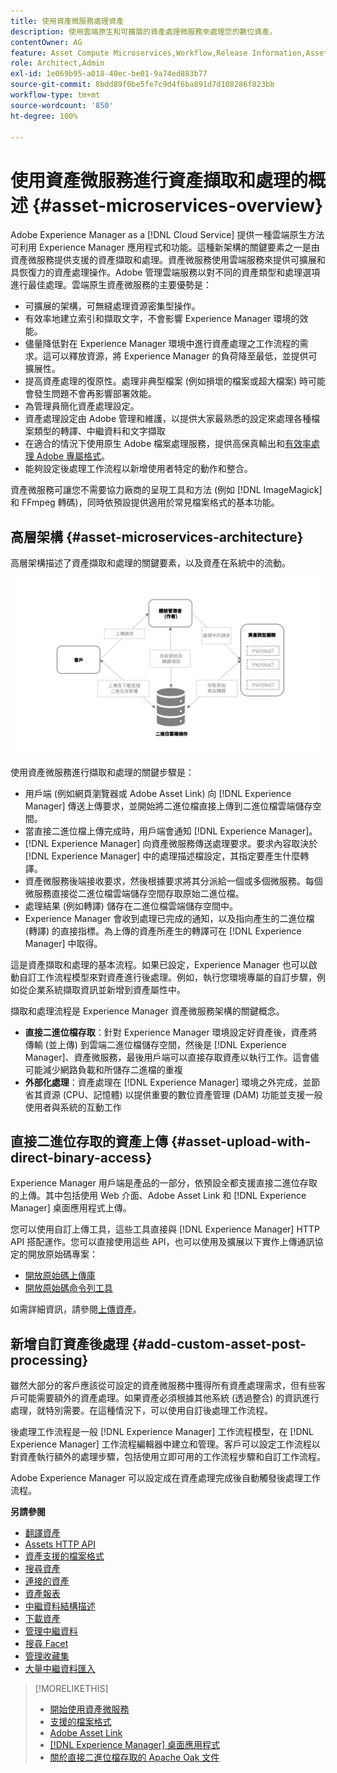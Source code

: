 ```yaml
---
title: 使用資產微服務處理資產
description: 使用雲端原生和可擴展的資產處理微服務來處理您的數位資產。
contentOwner: AG
feature: Asset Compute Microservices,Workflow,Release Information,Asset Processing
role: Architect,Admin
exl-id: 1e069b95-a018-40ec-be01-9a74ed883b77
source-git-commit: 8bdd89f0be5fe7c9d4f6ba891d7d108286f823bb
workflow-type: tm+mt
source-wordcount: '850'
ht-degree: 100%

---
```


# 使用資產微服務進行資產擷取和處理的概述 {#asset-microservices-overview}

Adobe Experience Manager as a [!DNL Cloud Service] 提供一種雲端原生方法可利用 Experience Manager 應用程式和功能。這種新架構的關鍵要素之一是由資產微服務提供支援的資產擷取和處理。資產微服務使用雲端服務來提供可擴展和具恢復力的資產處理操作。Adobe 管理雲端服務以對不同的資產類型和處理選項進行最佳處理。雲端原生資產微服務的主要優勢是：

* 可擴展的架構，可無縫處理資源密集型操作。
* 有效率地建立索引和擷取文字，不會影響 Experience Manager 環境的效能。
* 儘量降低對在 Experience Manager 環境中進行資產處理之工作流程的需求。這可以釋放資源，將 Experience Manager 的負荷降至最低，並提供可擴展性。
* 提高資產處理的復原性。處理非典型檔案 (例如損壞的檔案或超大檔案) 時可能會發生問題不會再影響部署效能。
* 為管理員簡化資產處理設定。
* 資產處理設定由 Adobe 管理和維護，以提供大家最熟悉的設定來處理各種檔案類型的轉譯、中繼資料和文字擷取
* 在適合的情況下使用原生 Adobe 檔案處理服務，提供高保真輸出和[有效率處理 Adobe 專屬格式](file-format-support.md)。
* 能夠設定後處理工作流程以新增使用者特定的動作和整合。

資產微服務可讓您不需要協力廠商的呈現工具和方法 (例如 [!DNL ImageMagick] 和 FFmpeg 轉碼)，同時依預設提供適用於常見檔案格式的基本功能。

## 高層架構 {#asset-microservices-architecture}

高層架構描述了資產擷取和處理的關鍵要素，以及資產在系統中的流動。

<!-- Proposed DRAFT diagram for asset microservices overview - see section "Asset processing - high-level diagram" in the PPTX deck

https://adobe-my.sharepoint.com/personal/gklebus_adobe_com/_layouts/15/guestaccess.aspx?guestaccesstoken=jexDC5ZnepXSt6dTPciH66TzckS1BPEfdaZuSgHugL8%3D&docid=2_1ec37f0bd4cc74354b4f481cd420e07fc&rev=1&e=CdgElS
-->

![使用資產微服務進行資產擷取和處理](assets/asset-microservices-overview.png "使用資產微服務進行資產擷取和處理")

使用資產微服務進行擷取和處理的關鍵步驟是：

* 用戶端 (例如網頁瀏覽器或 Adobe Asset Link) 向 [!DNL Experience Manager] 傳送上傳要求，並開始將二進位檔直接上傳到二進位檔雲端儲存空間。
* 當直接二進位檔上傳完成時，用戶端會通知 [!DNL Experience Manager]。
* [!DNL Experience Manager] 向資產微服務傳送處理要求。要求內容取決於 [!DNL Experience Manager] 中的處理描述檔設定，其指定要產生什麼轉譯。
* 資產微服務後端接收要求，然後根據要求將其分派給一個或多個微服務。每個微服務直接從二進位檔雲端儲存空間存取原始二進位檔。
* 處理結果 (例如轉譯) 儲存在二進位檔雲端儲存空間中。
* Experience Manager 會收到處理已完成的通知，以及指向產生的二進位檔 (轉譯) 的直接指標。為上傳的資產所產生的轉譯可在 [!DNL Experience Manager] 中取得。

這是資產擷取和處理的基本流程。如果已設定，Experience Manager 也可以啟動自訂工作流程模型來對資產進行後處理。例如，執行您環境專屬的自訂步驟，例如從企業系統擷取資訊並新增到資產屬性中。

擷取和處理流程是 Experience Manager 資產微服務架構的關鍵概念。

* **直接二進位檔存取**：針對 Experience Manager 環境設定好資產後，資產將傳輸 (並上傳) 到雲端二進位檔儲存空間，然後是 [!DNL Experience Manager]、資產微服務，最後用戶端可以直接存取資產以執行工作。這會儘可能減少網路負載和所儲存二進檔的重複
* **外部化處理**：資產處理在 [!DNL Experience Manager] 環境之外完成，並節省其資源 (CPU、記憶體) 以提供重要的數位資產管理 (DAM) 功能並支援一般使用者與系統的互動工作

## 直接二進位存取的資產上傳 {#asset-upload-with-direct-binary-access}

Experience Manager 用戶端是產品的一部分，依預設全都支援直接二進位存取的上傳。其中包括使用 Web 介面、Adobe Asset Link 和 [!DNL Experience Manager] 桌面應用程式上傳。

您可以使用自訂上傳工具，這些工具直接與 [!DNL Experience Manager] HTTP API 搭配運作。您可以直接使用這些 API，也可以使用及擴展以下實作上傳通訊協定的開放原始碼專案：

* [開放原始碼上傳庫](https://github.com/adobe/aem-upload)
* [開放原始碼命令列工具](https://github.com/adobe/aio-cli-plugin-aem)

如需詳細資訊，請參閱[上傳資產](add-assets.md)。

## 新增自訂資產後處理 {#add-custom-asset-post-processing}

雖然大部分的客戶應該從可設定的資產微服務中獲得所有資產處理需求，但有些客戶可能需要額外的資產處理。如果資產必須根據其他系統 (透過整合) 的資訊進行處理，就特別需要。在這種情況下，可以使用自訂後處理工作流程。

後處理工作流程是一般 [!DNL Experience Manager] 工作流程模型，在 [!DNL Experience Manager] 工作流程編輯器中建立和管理。客戶可以設定工作流程以對資產執行額外的處理步驟，包括使用立即可用的工作流程步驟和自訂工作流程。

Adobe Experience Manager 可以設定成在資產處理完成後自動觸發後處理工作流程。

<!-- TBD asgupta, Engg: Create some asset-microservices-data-flow-diagram.
-->

**另請參閱**

* [翻譯資產](translate-assets.md)
* [Assets HTTP API](mac-api-assets.md)
* [資產支援的檔案格式](file-format-support.md)
* [搜尋資產](search-assets.md)
* [連接的資產](use-assets-across-connected-assets-instances.md)
* [資產報表](asset-reports.md)
* [中繼資料結構描述](metadata-schemas.md)
* [下載資產](download-assets-from-aem.md)
* [管理中繼資料](manage-metadata.md)
* [搜尋 Facet](search-facets.md)
* [管理收藏集](manage-collections.md)
* [大量中繼資料匯入](metadata-import-export.md)

>[!MORELIKETHIS]
>
>* [開始使用資產微服務](asset-microservices-configure-and-use.md)
>* [支援的檔案格式](file-format-support.md)
>* [Adobe Asset Link](https://helpx.adobe.com/tw/enterprise/using/adobe-asset-link.html)
>* [[!DNL Experience Manager] 桌面應用程式](https://experienceleague.adobe.com/docs/experience-manager-desktop-app/using/introduction.html)
>* [關於直接二進位檔存取的 Apache Oak 文件](https://jackrabbit.apache.org/oak/docs/features/direct-binary-access.html)

